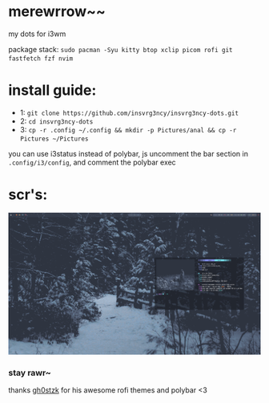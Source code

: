 # merewrrow~~
my dots for i3wm

package stack: ```sudo pacman -Syu kitty btop xclip picom rofi git fastfetch fzf nvim```

# install guide:

- 1: ```git clone https://github.com/insvrg3ncy/insvrg3ncy-dots.git```
- 2: ```cd insvrg3ncy-dots```
- 3: ```cp -r .config ~/.config && mkdir -p Pictures/anal && cp -r Pictures ~/Pictures```

you can use i3status instead of polybar, js uncomment the bar section in `.config/i3/config`, and comment the polybar exec

# scr's:

![z](okak.png)

### stay rawr~

thanks [gh0stzk](https://github.com/gh0stzk) for his awesome rofi themes and polybar <3
